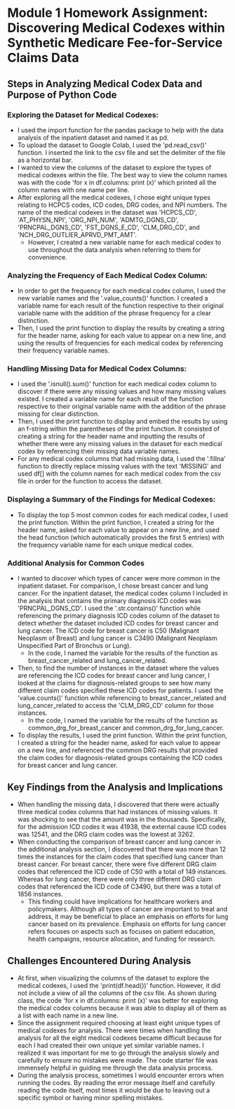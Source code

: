 # Module 1 Homework Assignment: Discovering Medical Codexes within Synthetic Medicare Fee-for-Service Claims Data

## Steps in Analyzing Medical Codex Data and Purpose of Python Code 
### Exploring the Dataset for Medical Codexes:
- I used the import function for the pandas package to help with the data analysis of the inpatient dataset and named it as pd.
-  To upload the dataset to Google Colab, I used the 'pd.read_csv()' function. I inserted the link to the csv file and set the delimiter of the file as a horizontal bar.
-   I wanted to view the columns of the dataset to explore the types of medical codexes within the file. The best way to view the column names was with the code 'for x in df.columns: print (x)' which printed all the column names with one name per line.
-   After exploring all the medical codexes, I chose eight unique types relating to HCPCS codes, ICD codes, DRG codes, and NPI numbers. The name of the medical codexes in the dataset was 'HCPCS_CD', 'AT_PHYSN_NPI', 'ORG_NPI_NUM', 'ADMTG_DGNS_CD', 'PRNCPAL_DGNS_CD', 'FST_DGNS_E_CD', 'CLM_DRG_CD', and 'NCH_DRG_OUTLIER_APRVD_PMT_AMT'.
    -   However, I created a new variable name for each medical codex to use throughout the data analysis when referring to them for convenience. 

### Analyzing the Frequency of Each Medical Codex Column:
- In order to get the frequency for each medical codex column, I used the new variable names and the '.value_counts()' function. I created a variable name for each result of the function respective to their original variable name with the addition of the phrase frequency for a clear distinction.
- Then, I used the print function to display the results by creating a string for the header name, asking for each value to appear on a new line, and using the results of frequencies for each medical codex by referencing their frequency variable names.  

### Handling Missing Data for Medical Codex Columns:
- I used the '.isnull().sum()' function for each medical codex column to discover if there were any missing values and how many missing values existed. I created a variable name for each result of the function respective to their original variable name with the addition of the phrase missing for clear distinction.
- Then, I used the print function to display and embed the results by using an f-string within the parentheses of the print function. It consisted of creating a string for the header name and inputting the results of whether there were any missing values in the dataset for each medical codex by referencing their missing data variable names.
- For any medical codex columns that had missing data, I used the '.fillna' function to directly replace missing values with the text 'MISSING' and used df[] with the column names for each medical codex from the csv file in order for the function to access the dataset.

### Displaying a Summary of the Findings for Medical Codexes: 
- To display the top 5 most common codes for each medical codex, I used the print function. Within the print function, I created a string for the header name, asked for each value to appear on a new line, and used the head function (which automatically provides the first 5 entries) with the frequency variable name for each unique medical codex.

### Additional Analysis for Common Codes
- I wanted to discover which types of cancer were more common in the inpatient dataset. For comparison, I chose breast cancer and lung cancer. For the inpatient dataset, the medical codex column I included in the analysis that contains the primary diagnosis ICD codes was 'PRNCPAL_DGNS_CD'. I used the '.str.contains()' function while referencing the primary diagnosis ICD codes column of the dataset to detect whether the dataset included ICD codes for breast cancer and lung cancer. The ICD code for breast cancer is C50 (Malignant Neoplasm of Breast) and lung cancer is C3490 (Malignant Neoplasm Unspecified Part of Bronchus or Lung).
  - In the code, I named the variable for the results of the function as breast_cancer_related and lung_cancer_related.
- Then, to find the number of instances in the dataset where the values are referencing the ICD codes for breast cancer and lung cancer, I looked at the claims for diagnosis-related groups to see how many different claim codes specified these ICD codes for patients. I used the 'value.counts()' function while referencing to breast_cancer_related and lung_cancer_related to access the 'CLM_DRG_CD' column for those instances.
  - In the code, I named the variable for the results of the function as common_drg_for_breast_cancer and common_drg_for_lung_cancer.
- To display the results, I used the print function. Within the print function, I created a string for the header name, asked for each value to appear on a new line, and referenced the common DRG results that provided the claim codes for diagnosis-related groups containing the ICD codes for breast cancer and lung cancer.

## Key Findings from the Analysis and Implications
- When handling the missing data, I discovered that there were actually three medical codex columns that had instances of missing values. It was shocking to see that the amount was in the thousands. Specifically, for the admission ICD codes it was 41938, the external cause ICD codes was 12541, and the DRG claim codes was the lowest at 3262.
- When conducting the comparison of breast cancer and lung cancer in the additional analysis section, I discovered that there was more than 12 times the instances for the claim codes that specified lung cancer than breast cancer. For breast cancer, there were five different DRG claim codes that referenced the ICD code of C50 with a total of 149 instances. Whereas for lung cancer, there were only three different DRG claim codes that referenced the ICD code of C3490, but there was a total of 1856 instances.
  - This finding could have implications for healthcare workers and policymakers. Although all types of cancer are important to treat and address, it may be beneficial to place an emphasis on efforts for lung cancer based on its prevalence. Emphasis on efforts for lung cancer refers focuses on aspects such as focuses on patient education, health campaigns, resource allocation, and funding for research.

## Challenges Encountered During Analysis
- At first, when visualizing the columns of the dataset to explore the medical codexes, I used the 'print(df.head())' function. However, it did not include a view of all the columns of the csv file. As shown during class, the code 'for x in df.columns: print (x)' was better for exploring the medical codex columns because it was able to display all of them as a list with each name in a new line.
- Since the assignment required choosing at least eight unique types of medical codexes for analysis. There were times when handling the analysis for all the eight medical codexes became difficult because for each I had created their own unique yet similar variable names. I realized it was important for me to go through the analysis slowly and carefully to ensure no mistakes were made. The code starter file was immensely helpful in guiding me through the data analysis process.
- During the analysis process, sometimes I would encounter errors when running the codes. By reading the error message itself and carefully reading the code itself, most times it would be due to leaving out a specific symbol or having minor spelling mistakes.
